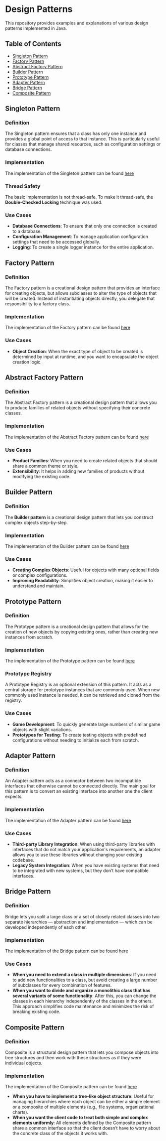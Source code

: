 # Design Patterns

This repository provides examples and explanations of various design patterns implemented in Java.

## Table of Contents
- [Singleton Pattern](#singleton-pattern)
- [Factory Pattern](#factory-pattern)
- [Abstract Factory Pattern](#abstract-factory-pattern)
- [Builder Pattern](#builder-pattern)
- [Prototype Pattern](#prototype-pattern)
- [Adapter Pattern](#adapter-pattern)
- [Bridge Pattern](#bridge-pattern)
- [Composite Pattern](#composite-pattern)

## Singleton Pattern

### Definition
The Singleton pattern ensures that a class has only one instance and provides a global point of access to that instance. 
This is particularly useful for classes that manage shared resources, such as configuration settings or database connections.

### Implementation
The implementation of the Singleton pattern can be found [here](src/main/java/org/example/singleton)

### Thread Safety
The basic implementation is not thread-safe. To make it thread-safe, the **Double-Checked Locking** technique was used.

### Use Cases
- **Database Connections**: To ensure that only one connection is created to a database.
- **Configuration Management**: To manage application configuration settings that need to be accessed globally.
- **Logging**: To create a single logger instance for the entire application.

## Factory Pattern

### Definition
The Factory pattern is a creational design pattern that provides an interface for creating objects, but allows subclasses to alter the type of objects that will be created.
Instead of instantiating objects directly, you delegate that responsibility to a factory class.

### Implementation
The implementation of the Factory pattern can be found [here](src/main/java/org/example/factory)

### Use Cases

- **Object Creation**: When the exact type of object to be created is determined by input at runtime, and you want to encapsulate the object creation logic.

## Abstract Factory Pattern

### Definition
The Abstract Factory pattern is a creational design pattern that allows you to produce families of related objects without specifying their concrete classes. 

### Implementation
The implementation of the Abstract Factory pattern can be found [here](src/main/java/org/example/abstractfactory)

### Use Cases
- **Product Families**: When you need to create related objects that should share a common theme or style.
- **Extensibility**: It helps in adding new families of products without modifying the existing code.

## Builder Pattern

### Definition
The **Builder pattern** is a creational design pattern that lets you construct complex objects step-by-step.

### Implementation
The implementation of the Builder pattern can be found [here](src/main/java/org/example/builder)

### Use Cases
- **Creating Complex Objects**: Useful for objects with many optional fields or complex configurations.
- **Improving Readability**: Simplifies object creation, making it easier to understand and maintain.

## Prototype Pattern

### Definition
The Prototype pattern is a creational design pattern that allows for the creation of new objects by copying existing ones, rather than creating new instances from scratch. 

### Implementation
The implementation of the Prototype pattern can be found [here](src/main/java/org/example/prototype)

### Prototype Registry
A Prototype Registry is an optional extension of this pattern. It acts as a central storage for prototype instances that are commonly used.
When new commonly used instance is needed, it can be retrieved and cloned from the registry.

### Use Cases
- **Game Development**: To quickly generate large numbers of similar game objects with slight variations.
- **Prototypes for Testing**: To create testing objects with predefined configurations without needing to initialize each from scratch.

## Adapter Pattern

### Definition
An Adapter pattern acts as a connector between two incompatible interfaces that otherwise cannot be connected directly.
The main goal for this pattern is to convert an existing interface into another one the client expects.

### Implementation
The implementation of the Adapter pattern can be found [here](src/main/java/org/example/adapter)

### Use Cases
- **Third-party Library Integration**: When using third-party libraries with interfaces that do not match your application's requirements, an adapter allows you to use these libraries without changing your existing codebase.
- **Legacy System Integration**: When you have existing systems that need to be integrated with new systems, but they don’t have compatible interfaces.

## Bridge Pattern

### Definition
Bridge lets you split a large class or a set of closely related classes into two separate hierarchies — abstraction and implementation — which can be developed independently of each other.

### Implementation
The implementation of the Bridge pattern can be found [here](src/main/java/org/example/bridge)

### Use Cases
- **When you need to extend a class in multiple dimensions**: If you need to add new functionalities to a class, but avoid creating a large number of subclasses for every combination of features.
- **When you want to divide and organize a monolithic class that has several variants of some functionality**: After this, you can change the classes in each hierarchy independently of the classes in the others. This approach simplifies code maintenance and minimizes the risk of breaking existing code.

## Composite Pattern

### Definition
Composite is a structural design pattern that lets you compose objects into tree structures and then work with these structures as if they were individual objects.

### Implementation
The implementation of the Composite pattern can be found [here](src/main/java/org/example/composite)
- **When you have to implement a tree-like object structure**: Useful for managing hierarchies where each object can be either a simple element or a composite of multiple elements (e.g., file systems, organizational charts).
- **When you want the client code to treat both simple and complex elements uniformly**: All elements defined by the Composite pattern share a common interface so that the client doesn’t have to worry about the concrete class of the objects it works with.
